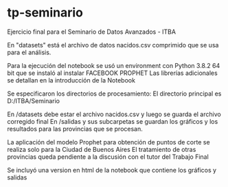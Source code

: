 # tp-seminario
Ejercicio final para el Seminario de Datos Avanzados - ITBA

En "datasets" está el archivo de datos nacidos.csv comprimido que se usa para el análisis.

Para la ejecución del notebook se usó un environment con Python 3.8.2 64 bit que se instaló al instalar FACEBOOK PROPHET
Las librerías adicionales se detallan en la introducción de la Notebook

Se especificaron los directorios de procesamiento:
El directorio principal es D:/ITBA/Seminario

En /datasets debe estar el archivo nacidos.csv y luego se guarda el archivo corregido final
En /salidas y sus subcarpetas se guardan los gráficos y los resultados para las provincias que se procesan.

La aplicación del modelo Prophet para obtención de puntos de corte se realiza solo para la Ciudad de Buenos Aires
El tratamiento de otras provincias queda pendiente a la discusión con el tutor del Trabajo Final

Se incluyó una version en html de la notebook que contiene los gráficos y salidas
